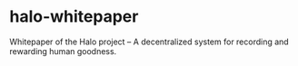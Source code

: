 # halo-whitepaper
Whitepaper of the Halo project – A decentralized system for recording and rewarding human goodness.
